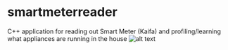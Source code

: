 # smartmeterreader
C++ application for reading out Smart Meter (Kaifa) and profiling/learning what appliances are running in the house
![alt text](https://www.wikihow.com/images/thumb/0/0d/Print-Part-of-an-Excel-Spreadsheet-Step-17.jpg/aid153471-v4-728px-Print-Part-of-an-Excel-Spreadsheet-Step-17.jpg)
